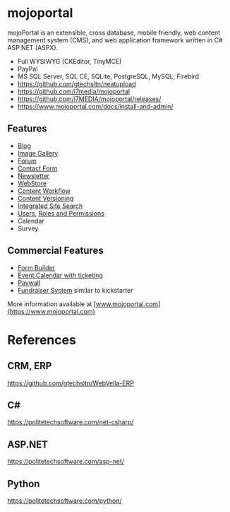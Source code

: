 # mojoportal

mojoPortal is an extensible, cross database, mobile friendly, web content management system (CMS), and web application framework written in C# ASP.NET (ASPX).

+ Full WYSIWYG (CKEditor, TinyMCE)
+ PayPal
+ MS SQL Server, SQL CE, SQLite, PostgreSQL, MySQL, Firebird
+ https://github.com/gtechsltn/neatupload
+ https://github.com/i7media/mojoportal
+ https://github.com/i7MEDIA/mojoportal/releases/
+ https://www.mojoportal.com/docs/install-and-admin/

## Features
- [Blog](https://www.mojoportal.com/docs/blog)
- [Image Gallery](https://www.mojoportal.com/docs/image-gallery)
- [Forum](https://www.mojoportal.com/docs/forums)
- [Contact Form](https://www.mojoportal.com/docs/contact-form)
- [Newsletter](https://www.mojoportal.com/docs/newsletter)
- [WebStore](https://www.mojoportal.com/docs/webstore)
- [Content Workflow](https://www.mojoportal.com/docs/content-workflow)
- [Content Versioning](https://www.mojoportal.com/docs/content-versioning)
- [Integrated Site Search](https://www.mojoportal.com/docs/site-search)
- [Users](https://www.mojoportal.com/docs/managing-users), [Roles and Permissions](https://www.mojoportal.com/docs/roles-permissions)
- Calendar
- Survey

## Commercial Features
- [Form Builder](https://www.mojoportal.com/form-wizard-pro-product)
- [Event Calendar with ticketing](https://www.mojoportal.com/event-calendar-pro-product)
- [Paywall](https://www.mojoportal.com/site-membership-pro-product)
- [Fundraiser System](https://www.mojoportal.com/fund-raiser-pro-product) similar to kickstarter

More information available at [www.mojoportal.com](https://www.mojoportal.com)

# References

## CRM, ERP
https://github.com/gtechsltn/WebVella-ERP

## C#
https://politetechsoftware.com/net-csharp/

## ASP.NET
https://politetechsoftware.com/asp-net/

## Python
https://politetechsoftware.com/python/
